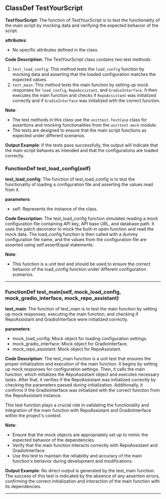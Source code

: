 ## ClassDef TestYourScript
**TestYourScript**: The function of TestYourScript is to test the functionality of the main script by mocking data and verifying the expected behavior of the script.

**attributes**:
- No specific attributes defined in the class.

**Code Description**:
The TestYourScript class contains two test methods:
1. `test_load_config`: This method tests the `load_config` function by mocking data and asserting that the loaded configuration matches the expected values.
2. `test_main`: This method tests the main function by setting up mock responses for `load_config`, `RepoAssistant`, and `GradioInterface`. It then executes the main function and checks if `RepoAssistant` was initialized correctly and if `GradioInterface` was initialized with the correct function.

**Note**:
- The test methods in this class use the `unittest.TestCase` class for assertions and mocking functionalities from the `unittest.mock` module.
- The tests are designed to ensure that the main script functions as expected under different scenarios.

**Output Example**:
If the tests pass successfully, the output will indicate that the main script behaves as intended and that the configurations are loaded correctly.
### FunctionDef test_load_config(self)
**test_load_config**: The function of test_load_config is to test the functionality of loading a configuration file and asserting the values read from it.

**parameters**:
- self: Represents the instance of the class.
  
**Code Description**:
The test_load_config function simulates reading a mock configuration file containing API key, API base URL, and database path. It uses the patch decorator to mock the built-in open function and read the mock data. The load_config function is then called with a dummy configuration file name, and the values from the configuration file are asserted using self.assertEqual statements.

**Note**:
- This function is a unit test and should be used to ensure the correct behavior of the load_config function under different configuration scenarios.
***
### FunctionDef test_main(self, mock_load_config, mock_gradio_interface, mock_repo_assistant)
**test_main**: The function of test_main is to test the main function by setting up mock responses, executing the main function, and checking if RepoAssistant and GradioInterface were initialized correctly.

**parameters**:
- mock_load_config: Mock object for loading configuration settings.
- mock_gradio_interface: Mock object for GradioInterface.
- mock_repo_assistant: Mock object for RepoAssistant.

**Code Description**:
The test_main function is a unit test that ensures the proper initialization and execution of the main function. It begins by setting up mock responses for configuration settings. Then, it calls the main function, which initializes the RepoAssistant object and executes necessary tasks. After that, it verifies if the RepoAssistant was initialized correctly by checking the parameters passed during initialization. Additionally, it confirms if the GradioInterface was initialized with the correct function from the RepoAssistant instance.

This test function plays a crucial role in validating the functionality and integration of the main function with RepoAssistant and GradioInterface within the project's context.

**Note**:
- Ensure that the mock objects are appropriately set up to mimic the expected behavior of the dependencies.
- Verify that the main function interacts correctly with RepoAssistant and GradioInterface.
- Use this test to maintain the reliability and accuracy of the main function's behavior during development and modifications.

**Output Example**:
No direct output is generated by the test_main function. The success of this test is indicated by the absence of any assertion errors, confirming the correct initialization and interaction of the main function with its dependencies.
***
